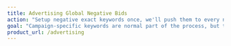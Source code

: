 ```yaml
---
title: Advertising Global Negative Bids
action: "Setup negative exact keywords once, we'll push them to every new campaign that you create"
goal: "Campaign-specific keywords are normal part of the process, but the most annoying thing is needing to remember those Account-wide Negatives that are always added to all campaigns. We keep track and push them to all your campaigns."
product_url: /advertising
---
```

